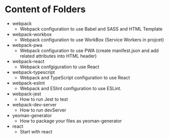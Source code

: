 # Content of Folders

- webpack
  - Webpack configuration to use Babel and SASS and HTML Template
- webpack-workbox
  - Webpack configuration to use WorkBox (Service Workers in projcet)
- webpack-pwa
  - Webpack configuration to use PWA (create manifest.json and add related attributes into HTML header)
- webpack-react
  - Webpack confgiguration to use React
- webpack-typescript
  - Webpack and TypeScript configuration to use React
- webpack-eslint
  - Webpack and ESlint configuration to use ESLint.
- webpack-jest
  - How to run Jest to test
- webpack-dev-server
  - How to run devServer
- yeoman-generator
  - How to package your files as yeoman-generator
- react
  - Start with react